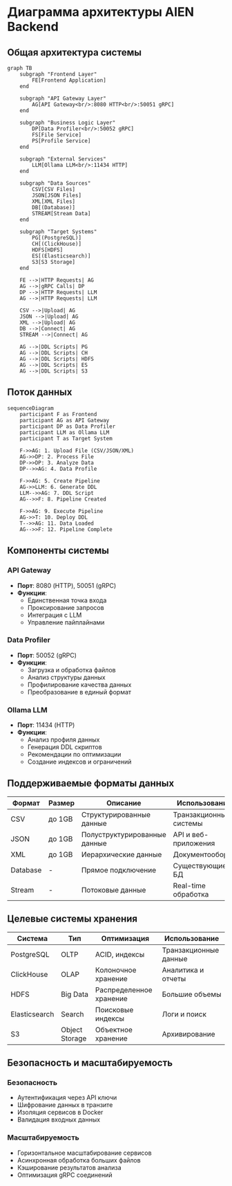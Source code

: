 # Диаграмма архитектуры AIEN Backend

## Общая архитектура системы

```mermaid
graph TB
    subgraph "Frontend Layer"
        FE[Frontend Application]
    end
    
    subgraph "API Gateway Layer"
        AG[API Gateway<br/>:8080 HTTP<br/>:50051 gRPC]
    end
    
    subgraph "Business Logic Layer"
        DP[Data Profiler<br/>:50052 gRPC]
        FS[File Service]
        PS[Profile Service]
    end
    
    subgraph "External Services"
        LLM[Ollama LLM<br/>:11434 HTTP]
    end
    
    subgraph "Data Sources"
        CSV[CSV Files]
        JSON[JSON Files]
        XML[XML Files]
        DB[(Database)]
        STREAM[Stream Data]
    end
    
    subgraph "Target Systems"
        PG[(PostgreSQL)]
        CH[(ClickHouse)]
        HDFS[HDFS]
        ES[(Elasticsearch)]
        S3[S3 Storage]
    end
    
    FE -->|HTTP Requests| AG
    AG -->|gRPC Calls| DP
    DP -->|HTTP Requests| LLM
    AG -->|HTTP Requests| LLM
    
    CSV -->|Upload| AG
    JSON -->|Upload| AG
    XML -->|Upload| AG
    DB -->|Connect| AG
    STREAM -->|Connect| AG
    
    AG -->|DDL Scripts| PG
    AG -->|DDL Scripts| CH
    AG -->|DDL Scripts| HDFS
    AG -->|DDL Scripts| ES
    AG -->|DDL Scripts| S3
```

## Поток данных

```mermaid
sequenceDiagram
    participant F as Frontend
    participant AG as API Gateway
    participant DP as Data Profiler
    participant LLM as Ollama LLM
    participant T as Target System
    
    F->>AG: 1. Upload File (CSV/JSON/XML)
    AG->>DP: 2. Process File
    DP->>DP: 3. Analyze Data
    DP-->>AG: 4. Data Profile
    
    F->>AG: 5. Create Pipeline
    AG->>LLM: 6. Generate DDL
    LLM-->>AG: 7. DDL Script
    AG-->>F: 8. Pipeline Created
    
    F->>AG: 9. Execute Pipeline
    AG->>T: 10. Deploy DDL
    T-->>AG: 11. Data Loaded
    AG-->>F: 12. Pipeline Complete
```

## Компоненты системы

### API Gateway
- **Порт**: 8080 (HTTP), 50051 (gRPC)
- **Функции**:
  - Единственная точка входа
  - Проксирование запросов
  - Интеграция с LLM
  - Управление пайплайнами

### Data Profiler
- **Порт**: 50052 (gRPC)
- **Функции**:
  - Загрузка и обработка файлов
  - Анализ структуры данных
  - Профилирование качества данных
  - Преобразование в единый формат

### Ollama LLM
- **Порт**: 11434 (HTTP)
- **Функции**:
  - Анализ профиля данных
  - Генерация DDL скриптов
  - Рекомендации по оптимизации
  - Создание индексов и ограничений

## Поддерживаемые форматы данных

| Формат | Размер | Описание | Использование |
|--------|--------|-----------|---------------|
| CSV | до 1GB | Структурированные данные | Транзакционные системы |
| JSON | до 1GB | Полуструктурированные данные | API и веб-приложения |
| XML | до 1GB | Иерархические данные | Документооборот |
| Database | - | Прямое подключение | Существующие БД |
| Stream | - | Потоковые данные | Real-time обработка |

## Целевые системы хранения

| Система | Тип | Оптимизация | Использование |
|---------|-----|-------------|----------------|
| PostgreSQL | OLTP | ACID, индексы | Транзакционные данные |
| ClickHouse | OLAP | Колоночное хранение | Аналитика и отчеты |
| HDFS | Big Data | Распределенное хранение | Большие объемы |
| Elasticsearch | Search | Поисковые индексы | Логи и поиск |
| S3 | Object Storage | Объектное хранение | Архивирование |

## Безопасность и масштабируемость

### Безопасность
- Аутентификация через API ключи
- Шифрование данных в транзите
- Изоляция сервисов в Docker
- Валидация входных данных

### Масштабируемость
- Горизонтальное масштабирование сервисов
- Асинхронная обработка больших файлов
- Кэширование результатов анализа
- Оптимизация gRPC соединений